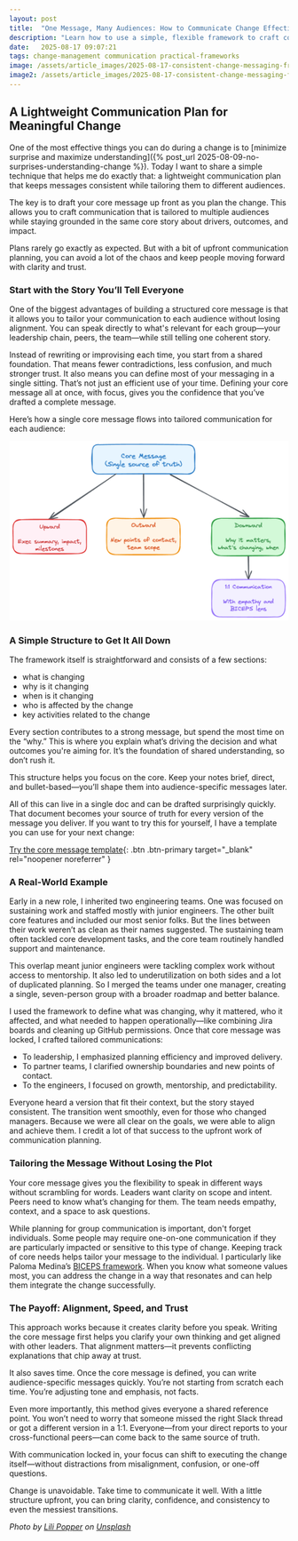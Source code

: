 ```yaml
---
layout: post
title:  "One Message, Many Audiences: How to Communicate Change Effectively"
description: "Learn how to use a simple, flexible framework to craft consistent messaging during change—tailored to every audience but grounded in a single, shared story."
date:   2025-08-17 09:07:21
tags: change-management communication practical-frameworks
image: /assets/article_images/2025-08-17-consistent-change-messaging-framework/path.jpg
image2: /assets/article_images/2025-08-17-consistent-change-messaging-framework/path-mobile.jpg
---
```


## A Lightweight Communication Plan for Meaningful Change

One of the most effective things you can do during a change is to [minimize surprise and maximize understanding]({% post_url 2025-08-09-no-surprises-understanding-change %}). Today I want to share a simple technique that helps me do exactly that: a lightweight communication plan that keeps messages consistent while tailoring them to different audiences.

The key is to draft your core message up front as you plan the change. This allows you to craft communication that is tailored to multiple audiences while staying grounded in the same core story about drivers, outcomes, and impact.

Plans rarely go exactly as expected. But with a bit of upfront communication planning, you can avoid a lot of the chaos and keep people moving forward with clarity and trust.

### Start with the Story You’ll Tell Everyone

One of the biggest advantages of building a structured core message is that it allows you to tailor your communication to each audience without losing alignment. You can speak directly to what's relevant for each group—your leadership chain, peers, the team—while still telling one coherent story.

Instead of rewriting or improvising each time, you start from a shared foundation. That means fewer contradictions, less confusion, and much stronger trust. It also means you can define most of your messaging in a single sitting. That’s not just an efficient use of your time. Defining your core message all at once, with focus, gives you the confidence that you’ve drafted a complete message.

Here’s how a single core message flows into tailored communication for each audience:

![Example Core Message Flow](/assets/article_images/2025-08-17-consistent-change-messaging-framework/core-message-framework.png)

### A Simple Structure to Get It All Down

The framework itself is straightforward and consists of a few sections:

- what is changing
- why is it changing
- when is it changing
- who is affected by the change
- key activities related to the change

Every section contributes to a strong message, but spend the most time on the “why.” This is where you explain what’s driving the decision and what outcomes you're aiming for. It’s the foundation of shared understanding, so don’t rush it.

This structure helps you focus on the core. Keep your notes brief, direct, and bullet-based—you’ll shape them into audience-specific messages later.

All of this can live in a single doc and can be drafted surprisingly quickly. That document becomes your source of truth for every version of the message you deliver. If you want to try this for yourself, I have a template you can use for your next change:

[Try the core message template](https://docs.google.com/document/d/1S2TqFxtOMJzk_BDTGYFCDF7IdyOuQ21bUxw7_WTsS54/edit?usp=sharing){: .btn .btn-primary target="_blank" rel="noopener noreferrer" }

### A Real-World Example

Early in a new role, I inherited two engineering teams. One was focused on sustaining work and staffed mostly with junior engineers. The other built core features and included our most senior folks. But the lines between their work weren’t as clean as their names suggested. The sustaining team often tackled core development tasks, and the core team routinely handled support and maintenance.

This overlap meant junior engineers were tackling complex work without access to mentorship. It also led to underutilization on both sides and a lot of duplicated planning. So I merged the teams under one manager, creating a single, seven-person group with a broader roadmap and better balance.

I used the framework to define what was changing, why it mattered, who it affected, and what needed to happen operationally—like combining Jira boards and cleaning up GitHub permissions. Once that core message was locked, I crafted tailored communications:

- To leadership, I emphasized planning efficiency and improved delivery.
- To partner teams, I clarified ownership boundaries and new points of contact.
- To the engineers, I focused on growth, mentorship, and predictability.

Everyone heard a version that fit their context, but the story stayed consistent. The transition went smoothly, even for those who changed managers. Because we were all clear on the goals, we were able to align and achieve them. I credit a lot of that success to the upfront work of communication planning.

### Tailoring the Message Without Losing the Plot

Your core message gives you the flexibility to speak in different ways without scrambling for words. Leaders want clarity on scope and intent. Peers need to know what’s changing for them. The team needs empathy, context, and a space to ask questions.

While planning for group communication is important, don't forget individuals. Some people may require one-on-one communication if they are particularly impacted or sensitive to this type of change. Keeping track of core needs helps tailor your message to the individual. I particularly like Paloma Medina’s [BICEPS framework](https://www.palomamedina.com/biceps). When you know what someone values most, you can address the change in a way that resonates and can help them integrate the change successfully.

### The Payoff: Alignment, Speed, and Trust

This approach works because it creates clarity before you speak. Writing the core message first helps you clarify your own thinking and get aligned with other leaders. That alignment matters—it prevents conflicting explanations that chip away at trust.

It also saves time. Once the core message is defined, you can write audience-specific messages quickly. You’re not starting from scratch each time. You’re adjusting tone and emphasis, not facts.

Even more importantly, this method gives everyone a shared reference point. You won’t need to worry that someone missed the right Slack thread or got a different version in a 1:1. Everyone—from your direct reports to your cross-functional peers—can come back to the same source of truth.

With communication locked in, your focus can shift to executing the change itself—without distractions from misalignment, confusion, or one-off questions.

Change is unavoidable. Take time to communicate it well. With a little structure upfront, you can bring clarity, confidence, and consistency to even the messiest transitions.

*Photo by [Lili Popper](https://unsplash.com/@lili_popper) on [Unsplash](https://unsplash.com/photos/gray-and-white-pathway-between-green-plants-on-vast-valley-lu15z1m_KfM)*
